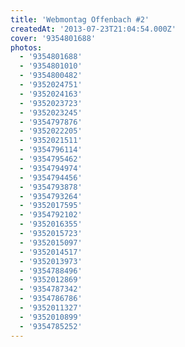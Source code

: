 ```yaml
---
title: 'Webmontag Offenbach #2'
createdAt: '2013-07-23T21:04:54.000Z'
cover: '9354801688'
photos:
  - '9354801688'
  - '9354801010'
  - '9354800482'
  - '9352024751'
  - '9352024163'
  - '9352023723'
  - '9352023245'
  - '9354797876'
  - '9352022205'
  - '9352021511'
  - '9354796114'
  - '9354795462'
  - '9354794974'
  - '9354794456'
  - '9354793878'
  - '9354793264'
  - '9352017595'
  - '9354792102'
  - '9352016355'
  - '9352015723'
  - '9352015097'
  - '9352014517'
  - '9352013973'
  - '9354788496'
  - '9352012869'
  - '9354787342'
  - '9354786786'
  - '9352011327'
  - '9352010899'
  - '9354785252'
---
```



